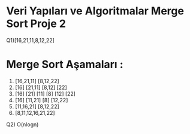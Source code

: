 # Veri Yapıları ve Algoritmalar Merge Sort Proje 2 #
Q1)[16,21,11,8,12,22]

# Merge Sort Aşamaları : #

  1.	[16,21,11]    [8,12,22]
  2.	[16] [21,11]   [8,12] [22]
  3.	[16] [21] [11]  [8] [12] [22]
  4.	[16] [11,21]  [8] [12,22]
  5.	[11,16,21]  [8,12,22]
  6.	[8,11,12,16,21,22]
  
Q2) O(nlogn) 

